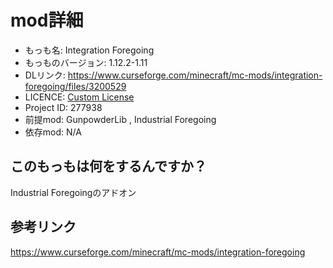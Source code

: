 # mod詳細

- もっも名: Integration Foregoing
- もっものバージョン: 1.12.2-1.11
- DLリンク: https://www.curseforge.com/minecraft/mc-mods/integration-foregoing/files/3200529
- LICENCE: [Custom License](https://www.curseforge.com/minecraft/mc-mods/integration-foregoing/files/3200529)
- Project ID: 277938
- 前提mod: GunpowderLib , Industrial Foregoing
- 依存mod: N/A

## このもっもは何をするんですか？
Industrial Foregoingのアドオン

## 参考リンク
https://www.curseforge.com/minecraft/mc-mods/integration-foregoing
